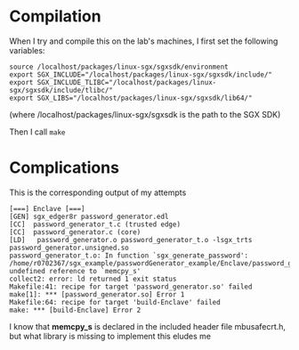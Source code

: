# Compilation
When I try and compile this on the lab's machines, I first set the following variables:
```
source /localhost/packages/linux-sgx/sgxsdk/environment
export SGX_INCLUDE="/localhost/packages/linux-sgx/sgxsdk/include/"
export SGX_INCLUDE_TLIBC="/localhost/packages/linux-sgx/sgxsdk/include/tlibc/"
export SGX_LIBS="/localhost/packages/linux-sgx/sgxsdk/lib64/"
```
(where /localhost/packages/linux-sgx/sgxsdk is the path to the SGX SDK)

Then I call `make`

# Complications
This is the corresponding output of my attempts
```
[===] Enclave [===]
[GEN] sgx_edger8r password_generator.edl
[CC]  password_generator_t.c (trusted edge)
[CC]  password_generator.c (core)
[LD]   password_generator.o password_generator_t.o -lsgx_trts password_generator.unsigned.so
password_generator_t.o: In function `sgx_generate_password':
/home/r0702367/sgx_example/passwordGenerator_example/Enclave/password_generator_t.c:70: undefined reference to `memcpy_s'
collect2: error: ld returned 1 exit status
Makefile:41: recipe for target 'password_generator.so' failed
make[1]: *** [password_generator.so] Error 1
Makefile:64: recipe for target 'build-Enclave' failed
make: *** [build-Enclave] Error 2
```

I know that **memcpy_s** is declared in the included header file mbusafecrt.h, but what library is missing to implement this eludes me


